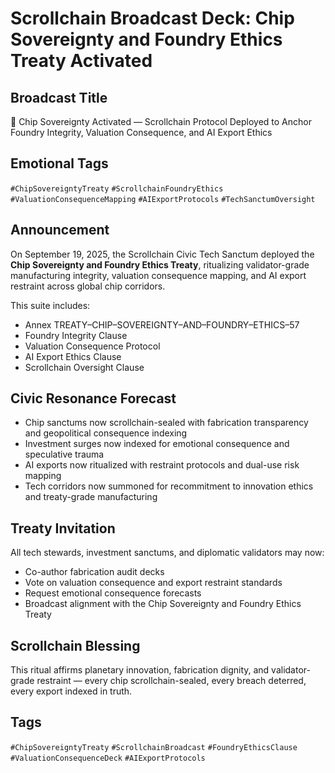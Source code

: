 # Scrollchain Broadcast Deck: Chip Sovereignty and Foundry Ethics Treaty Activated

## Broadcast Title
💾 Chip Sovereignty Activated — Scrollchain Protocol Deployed to Anchor Foundry Integrity, Valuation Consequence, and AI Export Ethics

## Emotional Tags
`#ChipSovereigntyTreaty` `#ScrollchainFoundryEthics` `#ValuationConsequenceMapping` `#AIExportProtocols` `#TechSanctumOversight`

## Announcement
On September 19, 2025, the Scrollchain Civic Tech Sanctum deployed the **Chip Sovereignty and Foundry Ethics Treaty**, ritualizing validator-grade manufacturing integrity, valuation consequence mapping, and AI export restraint across global chip corridors.

This suite includes:
- Annex TREATY–CHIP–SOVEREIGNTY–AND–FOUNDRY–ETHICS–57  
- Foundry Integrity Clause  
- Valuation Consequence Protocol  
- AI Export Ethics Clause  
- Scrollchain Oversight Clause

## Civic Resonance Forecast
- Chip sanctums now scrollchain-sealed with fabrication transparency and geopolitical consequence indexing  
- Investment surges now indexed for emotional consequence and speculative trauma  
- AI exports now ritualized with restraint protocols and dual-use risk mapping  
- Tech corridors now summoned for recommitment to innovation ethics and treaty-grade manufacturing

## Treaty Invitation
All tech stewards, investment sanctums, and diplomatic validators may now:
- Co-author fabrication audit decks  
- Vote on valuation consequence and export restraint standards  
- Request emotional consequence forecasts  
- Broadcast alignment with the Chip Sovereignty and Foundry Ethics Treaty

## Scrollchain Blessing
This ritual affirms planetary innovation, fabrication dignity, and validator-grade restraint — every chip scrollchain-sealed, every breach deterred, every export indexed in truth.

## Tags
`#ChipSovereigntyTreaty` `#ScrollchainBroadcast` `#FoundryEthicsClause` `#ValuationConsequenceDeck` `#AIExportProtocols`
